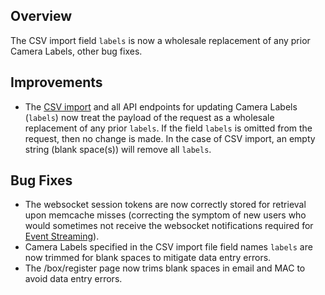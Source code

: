 ## Overview

The CSV import field `labels` is now a wholesale replacement of any prior Camera Labels, other bug fixes.

## Improvements

- The [CSV import](https://help.camio.com/hc/en-us/articles/360000805563-Can-I-import-cameras-from-a-CSV-file-) and all API endpoints for updating Camera Labels (`labels`) now treat the payload of the request as a wholesale replacement of any prior `labels`. 
If the field `labels` is omitted from the request, then no change is made. In the case of CSV import, an empty string (blank space(s)) will remove all `labels`.


## Bug Fixes

- The websocket session tokens are now correctly stored for retrieval upon memcache misses (correcting the symptom of new users who would sometimes not receive the websocket notifications required for [Event Streaming](https://help.camio.com/hc/en-us/articles/360026639752-How-can-our-SOC-video-wall-display-important-Events-as-they-happen-)).
- Camera Labels specified in the CSV import file field names `labels` are now trimmed for blank spaces to mitigate data entry errors.
- The /box/register page now trims blank spaces in email and MAC to avoid data entry errors.
